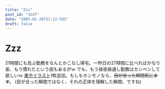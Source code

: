 ```yaml
---
title: "Zzz"
post_id: "3247"
date: "2005-01-20T21:12:59Z"
draft: false
---
```


# Zzz

21時間にも及ぶ勤務をなんとかこなし帰宅。一昨日の27時間に比べればかなり楽、もう慣れたという説もあるがｗ でも、もう昼夜昼通し勤務はカンベンして欲しいｗ [東方イラスト](/3246)1枚追加。もしもホンモノなら、<del>目が合った瞬間死にます</del>。 (目が合った瞬間ではなく、それの正体を理解した瞬間、ですね)
